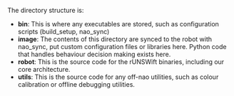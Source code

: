 The directory structure is:

* **bin**:
    This is where any executables are stored, such as configuration scripts (build_setup, nao_sync)
* **image**:
    The contents of this directory are synced to the robot with nao_sync, put custom configuration files
    or libraries here. Python code that handles behaviour decision making exists here.
* **robot**:
    This is the source code for the rUNSWift binaries, including our core architecture.
* **utils**:
    This is the source code for any off-nao utilities, such as colour
    calibration or offline debugging utilities.
    
    
